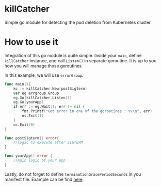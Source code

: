 # killCatcher

Simple go module for detecting the pod deletion from Kubernetes cluster

# How to use it

Integration of this go module is quite simple. Inside your `main`, define `killCatcher` instance, and call `Listen()` in separate goroutine. It is up to you how you will manage those goroutines. 

In this example, we will use `errorGroup`.

```go
func main(){
    kc := killCatcher.New(postSigterm)
    var eg errgroup.Group
    eg.Go(killCatcher.Listen())
    eg.Go(yourApp)
    if err := eg.Wait(); err != nil {
		fmt.Printf("Got error in one of the goroutines : %v\n", err)
		os.Exit(1)
	}
	os.Exit(0)
}

func postSigterm() error{
    //logic to execute after SIGTERM
}

func yourApp() error {
    //main logic of your app
}
```

Lastly, do not forget to define `terminationGracePeriodSeconds` in you manifest file. Example can be find [here](test/pod.yaml).